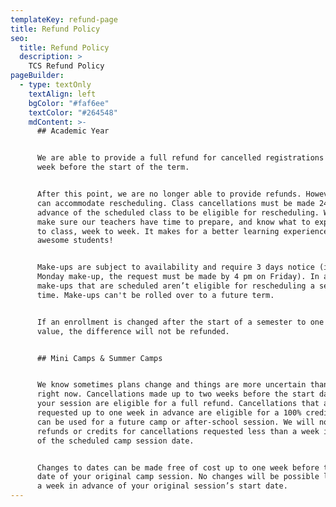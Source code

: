 ```yaml
---
templateKey: refund-page
title: Refund Policy
seo:
  title: Refund Policy
  description: >
    TCS Refund Policy
pageBuilder:
  - type: textOnly
    textAlign: left
    bgColor: "#faf6ee"
    textColor: "#264548"
    mdContent: >-
      ## Academic Year


      We are able to provide a full refund for cancelled registrations up to one
      week before the start of the term.


      After this point, we are no longer able to provide refunds. However, we
      can accommodate rescheduling. Class cancellations must be made 24 hrs in
      advance of the scheduled class to be eligible for rescheduling. We want to
      make sure our teachers have time to prepare, and know what to expect class
      to class, week to week. It makes for a better learning experience for our
      awesome students!


      Make-ups are subject to availability and require 3 days notice (i.e. for a
      Monday make-up, the request must be made by 4 pm on Friday). In addition,
      make-ups that are scheduled aren’t eligible for rescheduling a second
      time. Make-ups can't be rolled over to a future term.


      If an enrollment is changed after the start of a semester to one of lesser
      value, the difference will not be refunded.


      ## Mini Camps & Summer Camps


      We know sometimes plans change and things are more uncertain than usual
      right now. Cancellations made up to two weeks before the start date of
      your session are eligible for a full refund. Cancellations that are
      requested up to one week in advance are eligible for a 100% credit that
      can be used for a future camp or after-school session. We will not issue
      refunds or credits for cancellations requested less than a week in advance
      of the scheduled camp session date.


      Changes to dates can be made free of cost up to one week before the start
      date of your original camp session. No changes will be possible less than
      a week in advance of your original session’s start date.
---
```

